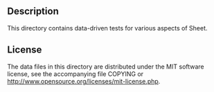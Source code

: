 Description
------------

This directory contains data-driven tests for various aspects of Sheet.

License
--------

The data files in this directory are distributed under the MIT software
license, see the accompanying file COPYING or
http://www.opensource.org/licenses/mit-license.php.

